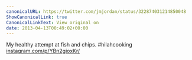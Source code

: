 ```yaml
---
canonicalURL: https://twitter.com/jmjordan/status/322874031214850048
ShowCanonicalLink: true
CanonicalLinkText: View original on
date: 2013-04-13T00:49:02+00:00
---
```

My healthy attempt at fish and chips. #hilahcooking [instagram.com/p/YBn2gioxKr/](http://instagram.com/p/YBn2gioxKr/)